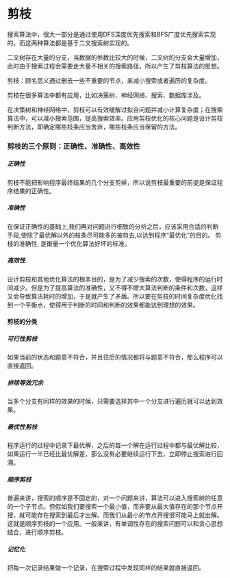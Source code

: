 # 剪枝

搜索算法中，很大一部分是通过使用DFS深度优先搜索和BFS广度优先搜索实现的，而这两种算法都是基于二叉搜索树实现的。

二叉树存在大量的分支，当数据的参数比较大的时候，二叉树的分支会大量增加，此时由于搜索过程会需要走大量不相关的搜索路径，所以产生了剪枝算法的思想。

剪枝：顾名思义通过删去一些不重要的节点，来减小搜索或者遍历的复杂度。

剪枝在很多算法中都有应用，比如决策树、神经网络、搜索、数据库涉及。

在决策树和神经网络中，剪枝可以有效缓解过拟合问题并减小计算复杂度；在搜索算法中，可以减小搜索范围，提高搜索效率。应用剪枝优化的核心问题是设计剪枝判断方法，即确定哪些枝条应当舍弃，哪些枝条应当保留的方法。

### 剪枝的三个原则：正确性、准确性、高效性

##### 正确性

剪枝不能把影响程序最终结果的几个分支剪掉，所以说剪枝最重要的前提是保证程序结果的正确性。

##### 准确性

在保证正确性的基础上,我们再对问题进行细致的分析之后，应该采用合适的判断手段,使除了最优解以外的枝条尽可能多的被剪去,以达到程序“最优化”的目的。 剪枝的准确性, 是衡量一个优化算法好坏的标准。

##### 高效性

设计剪枝和其他优化算法的根本目的，是为了减少搜索的次数，使得程序的运行时间减少。但是为了提高算法的准确性，又不得不增大算法判断的条件和次数，这样又会导致算法耗时的增加，于是就产生了矛盾。所以要在剪枝的时间复杂度优化找到一个平衡点，使得用于判断的时间和判断的效果都能达到理想的效果。

#### 剪枝的分类

##### 可行性剪枝

如果当前的状态和题意不符合，并且往后的情况都将与题意不符合，那么程序可以直接返回。

##### 排除等效冗余

当多个分支有同样的效果的时候，只需要选择其中一个分支进行遍历就可以达到效果。

##### 最优性剪枝

程序运行的过程中记录下最优解，之后的每一个解在运行过程中都与最优解比较，如果运行一半已经比最优解差，那么没有必要继续运行下去，立即停止搜索进行回溯。

##### 顺序剪枝

普遍来讲，搜索的顺序是不固定的，对一个问题来讲，算法可以进入搜索树的任意的一个子节点。但假如我们要搜索一个最小值，而非要从最大值存在的那个节点开搜，就可能存在搜索到最后才出解。而我们从最小的节点开搜很可能马上就出解。这就是顺序剪枝的一个应用。一般来讲，有单调性存在的搜索问题可以和贪心思想结合，进行顺序剪枝。

##### 记忆化

把每一次记录结果做一个记录，在搜索过程中发现同样的结果就直接返回。

